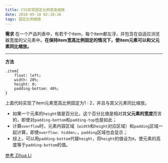 ```yaml
---
title: CSS实现固定比例宽高缩放
date: 2018-05-10 02:18:26
tags: 固定比例缩放
---
```

**需求**
在一个产品列表中，有若干个item，每个item都左浮，并包含在自适应浏览器宽度的父元素中。**在保持item宽高比例固定的情况下，使item元素可以和父元素同比缩放。**

***

**方法**

```
.item{
    float: left;
    width: 20%;
    height: 0;
    padding-bottom: 40%;   
}
```

上面代码实现了item元素宽高比例固定为1 : 2，并且与其父元素同比缩放。

- 如果一个元素的`height`值是百分比，这个百分比值是相对其**父元素的宽度**而言的，即使对`padding-bottom`和`padding-top`也是如此；
- 计算`overflow`时，元素内容区域（`width`和`height`对应区域）和`padding`区域一起计算，即使`overflow: hidden;`，`padding`区域也会显示；
- 综上，可以用`padding-bottom`代替`height`，将`height`的值设为`0`，使元素的高度等于`padding-bottom`的值。

[参考 Zihua Li](http://zihua.li/2013/12/keep-height-relevant-to-width-using-css/)
